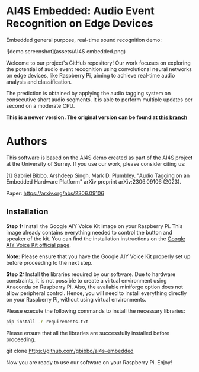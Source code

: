 # AI4S Embedded: Audio Event Recognition on Edge Devices

Embedded general purpose, real-time sound recognition demo:

![demo screenshot](assets/AI4S embedded.png)

Welcome to our project's GitHub repository! Our work focuses on exploring the potential of audio event recognition using convolutional neural networks on edge devices, like Raspberry Pi, aiming to achieve real-time audio analysis and classification.

The prediction is obtained by applying the audio tagging system on consecutive short audio segments. It is able to perform multiple updates per second on a moderate CPU.

**This is a newer version. The original version can be found at [this branch](https://github.com/yinkalario/General-Purpose-Sound-Recognition-Demo)**

# Authors

This software is based on the AI4S demo created as part of the AI4S project at the University of Surrey. If you use our work, please consider citing us:

[1] Gabriel Bibbo, Arshdeep Singh, Mark D. Plumbley. "Audio Tagging on an Embedded Hardware Platform" arXiv preprint arXiv:2306.09106 (2023).

Paper: https://arxiv.org/abs/2306.09106

## Installation

**Step 1:** Install the Google AIY Voice Kit image on your Raspberry Pi. This image already contains everything needed to control the button and speaker of the kit. You can find the installation instructions on the [Google AIY Voice Kit official page](https://aiyprojects.withgoogle.com/voice/).

**Note:** Please ensure that you have the Google AIY Voice Kit properly set up before proceeding to the next step.

**Step 2:** Install the libraries required by our software. Due to hardware constraints, it is not possible to create a virtual environment using Anaconda on Raspberry Pi. Also, the available miniforge option does not allow peripheral control. Hence, you will need to install everything directly on your Raspberry Pi, without using virtual environments.

Please execute the following commands to install the necessary libraries:

```bash
pip install -r requirements.txt
```

Please ensure that all the libraries are successfully installed before proceeding.

git clone https://github.com/gbibbo/ai4s-embedded

Now you are ready to use our software on your Raspberry Pi. Enjoy!


